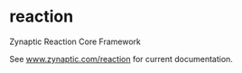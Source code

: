 # reaction
Zynaptic Reaction Core Framework

See www.zynaptic.com/reaction for current documentation.

